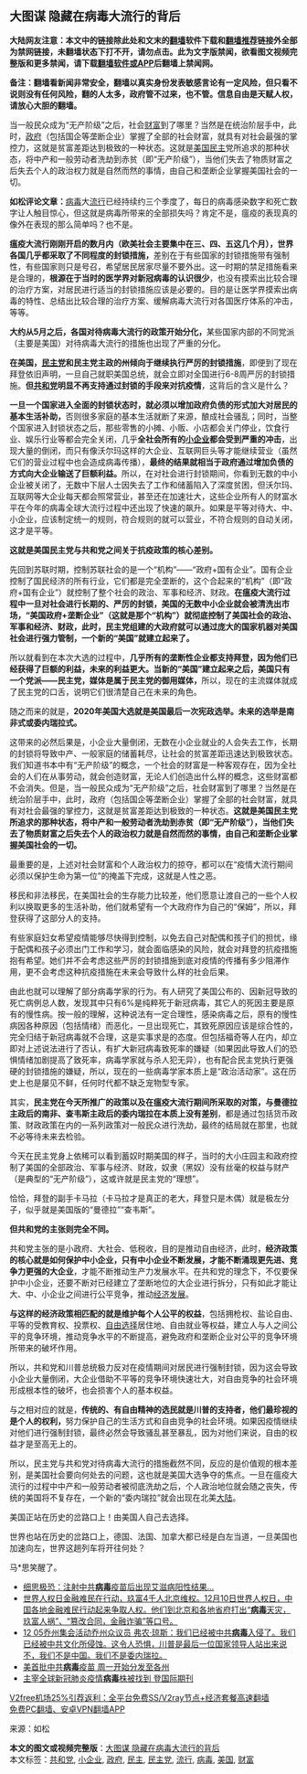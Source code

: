  <h2>大图谋 隐藏在病毒大流行的背后</h2> <p class="notice"><b>大陆网友注意：本文中的链接除此处和文末的<a href="https://github.com/bannedbook/fanqiang" >翻墙</a>软件下载和<a href="https://github.com/killgcd/justmysocks/blob/master/README.md">翻墙推荐</a>链接外全部为禁网链接，未翻墙状态下打不开，请勿点击。此为文字版禁闻，欲看图文视频完整版和更多禁闻，请下载<a href="https://github.com/bannedbook/fanqiang">翻墙软件或APP</a>后翻墙上禁闻网。</p><p>备注：翻墙看新闻非常安全，翻墙以真实身份发表敏感言论有一定风险，但只看不说则没有任何风险，翻的人太多，政府管不过来，也不管。信息自由是天赋人权，请放心大胆的翻墙。</b></p>  <div class="entry"> <p id="summary">当一般民众成为“无产阶级”之后，社会<a href="https://www.bannedbook.org/bnews/tag/%e8%b4%a2%e5%af%8c/" class="st_tag internal_tag" rel="tag" title="标签 财富 下的日志">财富</a>到了哪里？当然是在统治阶层手中，此时，<a href="https://www.bannedbook.org/bnews/tag/%e6%94%bf%e5%ba%9c/" class="st_tag internal_tag" rel="tag" title="标签 政府 下的日志">政府</a>（包括国企等垄断企业）掌握了全部的社会财富，就具有对社会最强的掌控力，这就是贫富差距达到极致的一种状态。这就是<a href="https://www.bannedbook.org/bnews/tag/%e7%be%8e%e5%9b%bd/" class="st_tag internal_tag" rel="tag" title="标签 美国 下的日志">美国</a><a href="https://www.bannedbook.org/bnews/tag/%e6%b0%91%e4%b8%bb/" class="st_tag internal_tag" rel="tag" title="标签 民主 下的日志">民主</a>党所追求的那种状态，将中产和一般劳动者洗劫到赤贫（即“无产阶级”），当他们失去了物质财富之后失去个人的政治权力就是自然而然的事情，由自己和垄断企业掌握美国社会的一切。</p> <p id="conimg"><strong>如松评论文章：</strong><a href="https://www.bannedbook.org/bnews/tag/%e7%97%85%e6%af%92/" class="st_tag internal_tag" rel="tag" title="标签 病毒 下的日志">病毒</a>大<a href="https://www.bannedbook.org/bnews/tag/%E6%B5%81%E8%A1%8C/" class="st_tag internal_tag" rel="tag" title="标签 流行 下的日志">流行</a>已经持续约三个季度了，每日的病毒感染数字和死亡数字让人触目惊心，但这就是病毒所带来的全部损失吗？肯定不是，瘟疫的表现真的像外在表现的那么简单吗？也不是。</p> <p><strong>瘟疫大流行刚刚开启的数月内（欧美社会主要集中在三、四、五这几个月），世界各国几乎都采取了不同程度的封锁措施，</strong>差别在于有些国家的封锁措施带有强制性，有些国家则只是号召，希望居民居家尽量不要外出。这一时期的禁足措施看来是合理的，<strong>根源在于当时的医学界对新冠病毒的认识很少</strong>，也没有摸索出比较合理的治疗方案，对居民进行适当的封锁措施应该是必要的。目的是让医学界摸索出病毒的特性、总结出比较合理的治疗方案、缓解病毒大流行对各国医疗体系的冲击，等等。</p> <p><strong>大约从5月之后，各国对待病毒大流行的政策开始分化，</strong>某些国家内部的不同党派（主要是美国）对待病毒大流行的措施也出现了严重的分化。</p> <p><strong>在美国，<a href="https://www.bannedbook.org/bnews/tag/%e6%b0%91%e4%b8%bb%e5%85%9a/" class="st_tag internal_tag" rel="tag" title="标签 民主党 下的日志">民主党</a>和民主党主政的州倾向于继续执行严厉的封锁措施</strong>，即便到了现在拜登依旧声明，一旦自己就职美国总统，就会立即对全国进行6-8周严厉的封锁措施。<strong>但<a href="https://www.bannedbook.org/bnews/tag/%e5%85%b1%e5%92%8c%e5%85%9a/" class="st_tag internal_tag" rel="tag" title="标签 共和党 下的日志">共和党</a>明显不再支持通过封锁的手段来对抗疫情</strong>，这背后的含义是什么？</p> <p><strong>一旦一个国家进入全面的封锁状态时，就必须以增加政府负债的形式加大对居民的基本生活补助，</strong>否则很多家庭的基本生活就断了来源，酿成社会骚乱；同时，当整个国家进入封锁状态之后，那些零售的小摊、小贩、小店都会关门停业，饮食行业、娱乐行业等都会完全关闭，几乎<strong>全社会所有的<a href="https://www.bannedbook.org/bnews/tag/%E5%B0%8F%E4%BC%81%E4%B8%9A/" class="st_tag internal_tag" rel="tag" title="标签 小企业 下的日志">小企业</a>都会受到严重的冲击</strong>，出现大量的倒闭，而只有像沃尔玛这样的大企业、互联网巨头等才能继续营业（虽然它们的营业过程中也会造成病毒传播），<strong>最终的结果就相当于政府通过增加负债的方式向大企业输送了巨额利益。</strong>所以，在对社会进行封锁期间，你看到无数的中小企业被关闭了，无数中下层人士因失去了工作和储蓄陷入了深度贫困，但沃尔玛、互联网等大企业每天都会照常营业，甚至还在加速壮大，这些企业所有人的财富水平在今年的病毒全球大流行过程中还出现了快速的飙升。如果是平等对待大、中、小企业，应该制定统一的规则，符合规则的就可以营业，不符合规则的自动关闭，这才是平等。</p> <p><strong>这就是美国民主党与共和党之间关于抗疫政策的核心差别。</strong></p>  <p>先回到苏联时期，控制苏联社会的是一个“机构”——“政府+国有企业”。国有企业控制了国民经济的所有行业，它们都是完全垄断的，这个合起来的“机构”（即“政府+国有企业”）就控制了整个社会的政治、军事和经济、财政。<strong>在瘟疫大流行过程中一旦对社会进行长期的、严厉的封锁，美国的无数中小企业就会被清洗出市场，“美国政府+垄断企业”（这就是那个“机构”）就彻底控制了美国社会的政治、军事和经济、财政，此时，民主党组建的大政府就可以通过庞大的国家机器对美国社会进行强力管制，一个新的“美国”就建立起来了。</strong></p> <p>所以就看到在本次大选的过程中，<strong>几乎所有的垄断性企业都支持拜登，因为他们已经获得了巨额的利益，未来的利益更大。当新的“美国”建立起来之后，美国只有一个党派——民主党，媒体是属于民主党的御用媒体，</strong>所以，现在的主流媒体就成了民主党的口舌，说明它们很清楚自己在未来的角色。</p> <p>随之而来的就是，<strong>2020年美国大选就是美国最后一次宪政选举。未来的选举是南非式或委内瑞拉式。</strong></p> <p>这带来的必然后果是，小企业大量倒闭，无数在小企业就业的人会失去工作，长期的封锁将导致中产、一般家庭的储蓄耗尽，让社会的贫富差距迅速达到极致状态。我们知道书本中有“无产阶级”的概念，一个社会的财富是一种客观存在，因为全社会的人们在从事劳动，就会创造财富，无论人们创造出什么样的概念，这些财富都不会消失。但是，当一般民众成为“无产阶级”之后，社会财富到了哪里？当然是在统治阶层手中，此时，政府（包括国企等垄断企业）掌握了全部的社会财富，就具有对社会最强的掌控力，这就是贫富差距达到极致的一种状态。<strong>这就是美国民主党所追求的那种状态，将中产和一般劳动者洗劫到赤贫（即“无产阶级”），当他们失去了物质财富之后失去个人的政治权力就是自然而然的事情，由自己和垄断企业掌握美国社会的一切。</strong></p> <p>最重要的是，上述对社会财富和个人政治权力的掠夺，都可以在“疫情大流行期间必须以保护生命为第一位”的掩盖下完成，这就是人性之恶。</p> <p>移民和非法移民，在美国社会的生存能力比较差，他们愿意让渡自己的一些个人权利以换取更多的生活补助，他们就希望有一个大政府作为自己的“保姆”，所以，拜登获得了这部分人的支持。</p> <p>有些家庭妇女希望疫情能够尽快得到控制，以免去自己对配偶和孩子们的担忧，缘于配偶和孩子必须出门工作和学习，就会面临感染的风险，就会对拜登的抗疫措施抱有希望。她们并不会考虑这些严厉的封锁措施到底对疫情的传播有多少阻滞作用，更不会考虑这种抗疫措施在未来会导致什么样的社会后果。</p>  <p>由此也就可以理解了部分病毒学家的行为。有人研究了美国公布的、因新冠导致的死亡病例总人数，发现其中只有6%是纯粹死于新冠病毒，其它人的死因主要是原有的慢性病。按一般的理解，这种说法有一定合理性，感染病毒之后，原有的慢性病因各种原因（包括情绪）而恶化，一旦出现死亡，其致死原因应该是综合性的，完全归结于新冠病毒就不合理，这是实事求是的态度。但包括福奇等人在内，却立即对上述说法进行了否认，有扩大新冠病毒致死率的嫌疑（如果因此导致人们的恐惧情绪加剧提高了致死率，病毒学家就与杀人犯无异），也有配合民主党执行更强硬的封锁措施的嫌疑，所以，现在的一些病毒学家本质上是“政治活动家”。这在历史上也是屡见不鲜，任何时代都不缺乏宠物型专家。</p> <p>其实，<strong>民主党在今天所推广的政策以及在瘟疫大流行期间所采取的对策，与曼德拉主政后的南非、查韦斯主政后的委内瑞拉在本质上没有差别</strong>，都是通过包括货币政策、财政政策在内的一系列政策对一般民众进行洗劫，最终的结局就在那里，也就不必等待未来去检验。</p> <p>今天在民主党身上依稀可以看到蓄奴时期美国的样子，当时的大小庄园主和政府控制了美国的全部政治、军事与经济、财政，奴隶（黑奴）没有丝毫的权益与财产（是典型的“无产阶级”），这或许就是民主党的“理想”。</p> <p>恰恰，拜登的副手卡马拉（卡马拉才是真正的老大，拜登只是木偶）就是极左分子，似乎就是美国版的“曼德拉”“查韦斯”。</p> <p><strong>但共和党的主张则完全不同。</strong></p> <p>共和党主张的是小政府、大社会、低税收，目的是推动自由经济，此时，<strong>经济政策的核心就是如何保护中小企业，只有中小企业不断发展，才能不断涌现更先进、竞争力更强的大企业</strong>，才能不断推动生产力发展水平。在共和党的理念下，不仅要保护中小企业，还要不断对已经建立了垄断地位的大企业进行拆分，只有如此才能让大、中、小企业之间进行公平竞争，推动<span class='wp_keywordlink'><a href="https://www.bannedbook.org/forum2/topic869.html" title="宪政、法治和经济发展——走向市场经济的制度保障" target="_blank">经济发展</a></span>。</p> <p><strong>与这样的经济政策相匹配的就是维护每个人公平的权益</strong>，包括拥枪权、盐论自由、平等的受教育权、投票权、<span class='wp_keywordlink'><a href="https://www.bannedbook.org/forum2/topic1017.html" title="弗里德曼《自由选择》" target="_blank">自由选择</a></span>居住地、自由就业等权益，建立人与人之间公平的竞争环境，推动竞争水平的不断提高，避免政府和垄断企业对公平的竞争环境所带来的破坏作用。</p>  <p>所以，共和党和川普总统极力反对在疫情期间对居民进行强制封锁，因为这会导致小企业大量倒闭，大企业借助不平等的竞争环境快速壮大，对自由竞争的社会环境形成根本性的破坏，也会损害个人的基本权益。</p> <p>与之相对应的就是，<strong>传统的、有自由精神的选民就是川普的支持者，他们最珍视的是个人的权利，</strong>努力保护自己的生活方式和自由竞争的社会环境。如果因疫情继续对他们进行强制封锁，最终必然会导致骚乱甚至暴乱，因为对他们来说，自由的权益才是至高无上的。</p> <p>所以，民主党与共和党对待病毒大流行的措施截然不同，反应的是价值观的根本差别，是美国社会要向何处去的问题，这也就是美国大选争夺的焦点。一旦在瘟疫大流行的过程中中产和一般劳动者被彻底洗劫之后，个人政治地位就会随之丧失，传统的美国将不复存在，一个新的“委内瑞拉”就会出现在北美<span class='wp_keywordlink_affiliate'><a href="https://www.bannedbook.org/" title="大陆" target="_blank">大陆</a></span>。</p> <p>美国正站在历史的岔路口上！由美国人自己去选择。</p> <p>世界也站在历史的岔路口上，德国、法国、加拿大都已经是白左当道，一旦美国也加速向左，世界这趟列车将开往何处？</p> <p>马*思笑醒了。</p> <ul class='op-related-articles' title='相关阅读'> <li><a href='https://www.bannedbook.org/bnews/cnnews/20201215/1447860.html' target='_blank'>细思极恐：注射中共<b>病毒</b>疫苗后出现艾滋病阳性结果…</a></li> <li><a href='https://www.bannedbook.org/bnews/bannedvideo/20201214/1447587.html' target='_blank'>世界人权日金融难民在行动，玖富4千人北京维权。12月10日世界人权日，中国各地金融难民行动起来争取人权。他们到北京和各地省府打出“<b>病毒</b>天灾，玖富人祸”、“篡改合同，金融诈骗”等口号。</a></li> <li><a href='https://www.bannedbook.org/bnews/bannedvideo/20201214/1447492.html' target='_blank'>12 05乔州集会活动乔州众议员 弗农·琼斯：我们已经被中共<b>病毒</b>入侵了。我们已经被中共文化所侵蚀。这令人恐惧，川普是最后一位国家领导人站出来说不，我们不是中国。我们不是委内瑞拉。</a></li> <li><a href='https://www.bannedbook.org/bnews/worldnews/20201213/1447181.html' target='_blank'>美首批中共<b>病毒</b>疫苗 周一开始分发至各州</a></li> <li><a href='https://www.bannedbook.org/bnews/baitai/20201213/1447010.html' target='_blank'>主宰全球新冠肺炎疫情<b>病毒</b>株被找到 登国际期刊</a></li> </ul> <p class="texttj"> <a href="https://github.com/bannedbook/fanqiang/wiki/V2ray%E6%9C%BA%E5%9C%BA" target="_blank">V2free机场25%引荐返利：全平台免费SS/V2ray节点+经济套餐高速翻墙</a><br/> <a href="https://github.com/bannedbook/fanqiang/wiki/%E7%A6%81%E9%97%BB%E7%BD%91%E5%AE%89%E5%8D%93%E7%BF%BB%E5%A2%99%E6%96%B0%E9%97%BBAPP" target="_blank">免费PC翻墙、安卓VPN翻墙APP</a></p><p> 来源：如松 </p> <a name='sharetosocial'></a>       <div><b>本文的图文或视频完整版</b>：<a href='https://www.bannedbook.org/bnews/comments/20201215/1447993.html'>大图谋 隐藏在病毒大流行的背后</a></div>  </div><!--END ENTRY--> <div class="postfooter"> <div>本文标签：<a href="https://www.bannedbook.org/bnews/tag/%e5%85%b1%e5%92%8c%e5%85%9a/" rel="tag">共和党</a>, <a href="https://www.bannedbook.org/bnews/tag/%E5%B0%8F%E4%BC%81%E4%B8%9A/" rel="tag">小企业</a>, <a href="https://www.bannedbook.org/bnews/tag/%e6%94%bf%e5%ba%9c/" rel="tag">政府</a>, <a href="https://www.bannedbook.org/bnews/tag/%e6%b0%91%e4%b8%bb/" rel="tag">民主</a>, <a href="https://www.bannedbook.org/bnews/tag/%e6%b0%91%e4%b8%bb%e5%85%9a/" rel="tag">民主党</a>, <a href="https://www.bannedbook.org/bnews/tag/%E6%B5%81%E8%A1%8C/" rel="tag">流行</a>, <a href="https://www.bannedbook.org/bnews/tag/%e7%97%85%e6%af%92/" rel="tag">病毒</a>, <a href="https://www.bannedbook.org/bnews/tag/%e7%be%8e%e5%9b%bd/" rel="tag">美国</a>, <a href="https://www.bannedbook.org/bnews/tag/%e8%b4%a2%e5%af%8c/" rel="tag">财富</a></div>  </div><!--END POSTFOOTER--> 